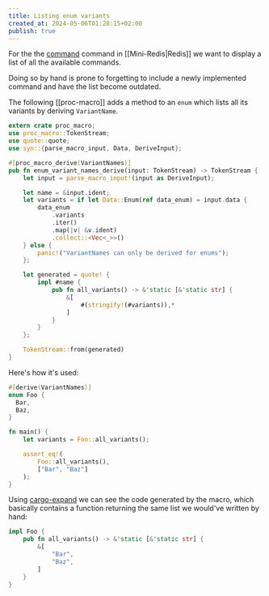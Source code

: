 ```yaml
---
title: Listing enum variants
created_at: 2024-05-06T01:28:15+02:00
publish: true
---
```


For the the [command](https://redis.io/docs/latest/commands/command/) command in [[Mini-Redis|Redis]] we want to display a list of all the available commands.

Doing so by hand is prone to forgetting to include a newly implemented command and have the list become outdated.

The following [[proc-macro]] adds a method to an `enum` which lists all its variants by deriving `VariantName`.

```rs
extern crate proc_macro;
use proc_macro::TokenStream;
use quote::quote;
use syn::{parse_macro_input, Data, DeriveInput};

#[proc_macro_derive(VariantNames)]
pub fn enum_variant_names_derive(input: TokenStream) -> TokenStream {
    let input = parse_macro_input!(input as DeriveInput);

    let name = &input.ident;
    let variants = if let Data::Enum(ref data_enum) = input.data {
        data_enum
            .variants
            .iter()
            .map(|v| &v.ident)
            .collect::<Vec<_>>()
    } else {
        panic!("VariantNames can only be derived for enums");
    };

    let generated = quote! {
        impl #name {
            pub fn all_variants() -> &'static [&'static str] {
                &[
                    #(stringify!(#variants)),*
                ]
            }
        }
    };

    TokenStream::from(generated)
}
```

Here's how it's used:

```rs
#[derive(VariantNames)]
enum Foo {
  Bar,
  Baz,
}

fn main() {
    let variants = Foo::all_variants();

    assert_eq!(
        Foo::all_variants(),
        ["Bar", "Baz"]
    );
}
```

Using [cargo-expand](https://github.com/dtolnay/cargo-expand) we can see the code generated by the macro, which basically contains a function returning the same list we would've written by hand:

```rs
impl Foo {
	pub fn all_variants() -> &'static [&'static str] {
		&[
			"Bar",
			"Baz",
		]
	}
}
```